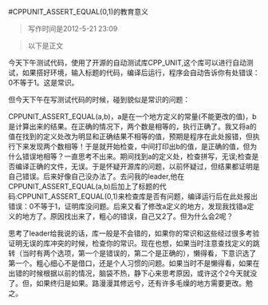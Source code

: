 #CPPUNIT_ASSERT_EQUAL(0,1)的教育意义
>写作时间是2012-5-21 23:09

>以下是正文

今天下午测试代码，使用了开源的自动测试库CPP_UNIT,这个库可以进行自动测试，如果搭好环境，输入标题的代码，编译后运行，程序会自动告诉你有处错误：0不等于1。这是常识。

但今天下午在写测试代码的时候，碰到貌似是常识的问题：

CPPUNIT_ASSERT_EQUAL(a,b)，a是在一个地方定义的常量(不能更改的值)，b是计算出来的结果。在正确的情况下，两个数是相等的，执行正确了。我又将a的值在找到的定义处改为明显和正确结果不相等的值，预期是程序在此处报错，但执行下来发现两个数相等！于是就开始检查，中间打印出b的值，是正确的值，但为什么错误地相等？一直思考不出来。期间找到a的定义处，检查拼写，无误;检查是否编译正确的文件，无误。于是怀疑开源库的问题，以前怀疑过，但结果都证明是自己错误。后来好像自己没办法了。去问我的leader,他在CPPUNIT_ASSERT_EQUAL(a,b)后加上了标题的代码:CPPUNIT_ASSERT_EQUAL(0,1)来检查库是否有问题，编译运行后在此处报出错误：0不等于1，证明库没问题。后来又看了修改a定义的地方，发现我找错a定义的地方了。原因找出来了，粗心的错误，自己又2了。但为什么会2呢？

思考了leader给我说的话，库一般是不会错的，如果你的常识和这些经过很多考验证明无误的库冲突的时候，检查你的常识。现在也想，如果当时注意查找定义的跳转（当时有两个选项，第一个是错误的，第二个是正确的），懒得看，下意识选了第一个。粗心细心不是借口，还是个人习惯的问题。如果当时不是懒得看，如果在出错的时候根据以前的情况，脑袋不热，静下心来思考原因，或许这个2今天就没了。但，如果终归是如果。路漫漫其修远兮，还有许多毛燥的地方需要更改。勉之。